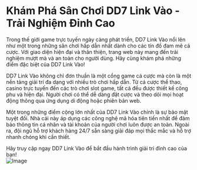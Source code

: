 # Khám Phá Sân Chơi DD7 Link Vào - Trải Nghiệm Đỉnh Cao

Trong thế giới game trực tuyến ngày càng phát triển, DD7 Link Vào nổi lên như một trong những sân chơi hấp dẫn nhất dành cho các tín đồ đam mê cá cược. Với giao diện hiện đại và thân thiện, trang web này mang đến trải nghiệm mượt mà và an toàn cho người dùng. Hãy cùng khám phá những điểm đặc biệt của DD7 Link Vào!

DD7 Link Vào không chỉ đơn thuần là một cổng game cá cược mà còn là một nền tảng giải trí đa dạng với nhiều trò chơi hấp dẫn. Từ cá cược thể thao, casino trực tuyến đến các trò chơi slot game, tất cả đều được thiết kế công phu và hiện đại. Người chơi có thể dễ dàng đặt cược và theo dõi mọi hoạt động thông qua ứng dụng di động hoặc phiên bản web.

Một trong những điểm cộng lớn nhất của DD7 Link Vào chính là sự bảo mật tuyệt đối. Nhà cái này áp dụng các công nghệ mã hóa tiên tiến nhất để đảm bảo thông tin cá nhân và tài khoản của người chơi luôn được an toàn. Ngoài ra, đội ngũ hỗ trợ khách hàng 24/7 sẵn sàng giải đáp mọi thắc mắc và hỗ trợ nhanh chóng khi cần thiết.

Hãy truy cập ngay DD7 Link Vào để bắt đầu hành trình giải trí đỉnh cao của bạn!  
![Image](https://github.com/user-attachments/assets/bd51ea9f-0666-407b-a7a7-98ead6de688c)